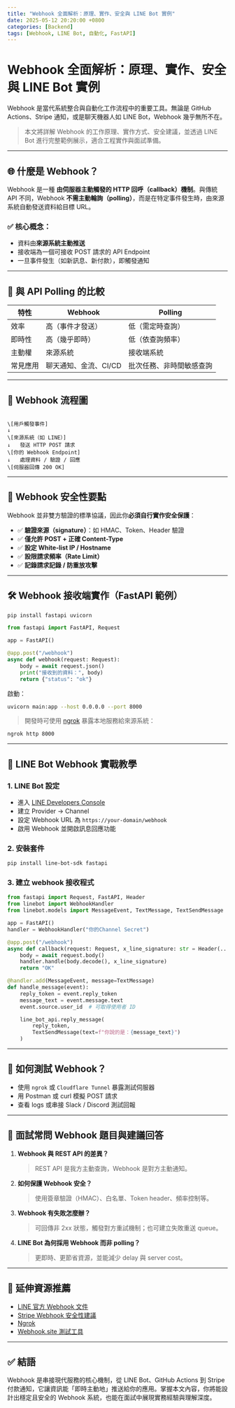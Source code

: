 ```yaml
---
title: "Webhook 全面解析：原理、實作、安全與 LINE Bot 實例"
date: 2025-05-12 20:20:00 +0800
categories: [Backend]
tags: [Webhook, LINE Bot, 自動化, FastAPI]
---
```


# Webhook 全面解析：原理、實作、安全與 LINE Bot 實例

Webhook 是當代系統整合與自動化工作流程中的重要工具。無論是 GitHub Actions、Stripe 通知，或是聊天機器人如 LINE Bot，Webhook 幾乎無所不在。

> 本文將詳解 Webhook 的工作原理、實作方式、安全建議，並透過 LINE Bot 進行完整範例展示，適合工程實作與面試準備。

---

## 🌐 什麼是 Webhook？

Webhook 是一種 **由伺服器主動觸發的 HTTP 回呼（callback）機制**。與傳統 API 不同，Webhook **不需主動輪詢（polling）**，而是在特定事件發生時，由來源系統自動發送資料給目標 URL。

### ✅ 核心概念：

- 資料由**來源系統主動推送**
- 接收端為一個可接收 POST 請求的 API Endpoint
- 一旦事件發生（如新訊息、新付款），即觸發通知

---

## 🔁 與 API Polling 的比較

| 特性         | Webhook                  | Polling                         |
|--------------|--------------------------|----------------------------------|
| 效率         | 高（事件才發送）         | 低（需定時查詢）                 |
| 即時性       | 高（幾乎即時）           | 低（依查詢頻率）                 |
| 主動權       | 來源系統                 | 接收端系統                       |
| 常見應用     | 聊天通知、金流、CI/CD    | 批次任務、非時間敏感查詢         |

---

## 🧠 Webhook 流程圖

```

\[用戶觸發事件]
↓
\[來源系統（如 LINE）]
↓   發送 HTTP POST 請求
\[你的 Webhook Endpoint]
↓   處理資料 / 驗證 / 回應
\[伺服器回傳 200 OK]

```

---

## 🔐 Webhook 安全性要點

Webhook 並非雙方驗證的標準協議，因此你**必須自行實作安全保護**：

- ✅ **驗證來源（signature）**：如 HMAC、Token、Header 驗證
- ✅ **僅允許 POST + 正確 Content-Type**
- ✅ **設定 White-list IP / Hostname**
- ✅ **設限請求頻率（Rate Limit）**
- ✅ **記錄請求記錄 / 防重放攻擊**

---

## 🛠 Webhook 接收端實作（FastAPI 範例）

```bash
pip install fastapi uvicorn
```

```python
from fastapi import FastAPI, Request

app = FastAPI()

@app.post("/webhook")
async def webhook(request: Request):
    body = await request.json()
    print("接收到的資料：", body)
    return {"status": "ok"}
```

啟動：

```bash
uvicorn main:app --host 0.0.0.0 --port 8000
```

> 開發時可使用 [ngrok](https://ngrok.com/) 暴露本地服務給來源系統：

```bash
ngrok http 8000
```

---

## 💬 LINE Bot Webhook 實戰教學

### 1. LINE Bot 設定

* 進入 [LINE Developers Console](https://developers.line.biz/)
* 建立 Provider → Channel
* 設定 Webhook URL 為 `https://your-domain/webhook`
* 啟用 Webhook 並開啟訊息回應功能

### 2. 安裝套件

```bash
pip install line-bot-sdk fastapi
```

### 3. 建立 webhook 接收程式

```python
from fastapi import Request, FastAPI, Header
from linebot import WebhookHandler
from linebot.models import MessageEvent, TextMessage, TextSendMessage

app = FastAPI()
handler = WebhookHandler("你的Channel Secret")

@app.post("/webhook")
async def callback(request: Request, x_line_signature: str = Header(...)):
    body = await request.body()
    handler.handle(body.decode(), x_line_signature)
    return "OK"

@handler.add(MessageEvent, message=TextMessage)
def handle_message(event):
    reply_token = event.reply_token
    message_text = event.message.text
    event.source.user_id  # 可取得使用者 ID

    line_bot_api.reply_message(
        reply_token,
        TextSendMessage(text=f"你說的是：{message_text}")
    )
```

---

## 🧪 如何測試 Webhook？

* 使用 `ngrok` 或 `Cloudflare Tunnel` 暴露測試伺服器
* 用 Postman 或 curl 模擬 POST 請求
* 查看 logs 或串接 Slack / Discord 測試回報

---

## 💼 面試常問 Webhook 題目與建議回答

1. **Webhook 與 REST API 的差異？**

   > REST API 是我方主動查詢，Webhook 是對方主動通知。

2. **如何保護 Webhook 安全？**

   > 使用簽章驗證（HMAC）、白名單、Token header、頻率控制等。

3. **Webhook 有失敗怎麼辦？**

   > 可回傳非 2xx 狀態，觸發對方重試機制；也可建立失敗重送 queue。

4. **LINE Bot 為何採用 Webhook 而非 polling？**

   > 更即時、更節省資源，並能減少 delay 與 server cost。

---

## 📘 延伸資源推薦

* [LINE 官方 Webhook 文件](https://developers.line.biz/en/docs/messaging-api/)
* [Stripe Webhook 安全性建議](https://stripe.com/docs/webhooks)
* [Ngrok](https://ngrok.com/)
* [Webhook.site 測試工具](https://webhook.site/)

---

## ✅ 結語

Webhook 是串接現代服務的核心機制，從 LINE Bot、GitHub Actions 到 Stripe 付款通知，它讓資訊能「即時主動地」推送給你的應用。掌握本文內容，你將能設計出穩定且安全的 Webhook 系統，也能在面試中展現實務經驗與理解深度。
